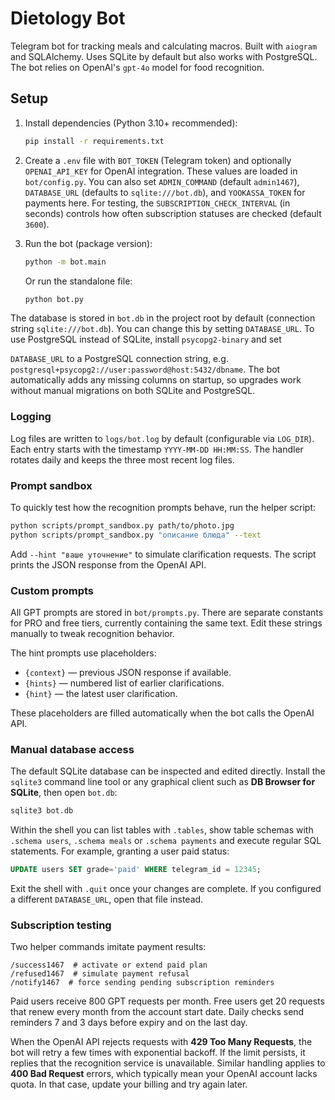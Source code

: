 # Dietology Bot

Telegram bot for tracking meals and calculating macros. Built with `aiogram` and SQLAlchemy. Uses SQLite by default but also works with PostgreSQL.
The bot relies on OpenAI's `gpt-4o` model for food recognition.

## Setup

1. Install dependencies (Python 3.10+ recommended):
   ```bash
   pip install -r requirements.txt
   ```
2. Create a `.env` file with `BOT_TOKEN` (Telegram token) and optionally
   `OPENAI_API_KEY` for OpenAI integration. These values are loaded in
   `bot/config.py`. You can also set `ADMIN_COMMAND` (default `admin1467`),
   `DATABASE_URL` (defaults to `sqlite:///bot.db`), and `YOOKASSA_TOKEN` for payments here. For testing, the
   `SUBSCRIPTION_CHECK_INTERVAL` (in seconds) controls how often subscription
   statuses are checked (default `3600`).

3. Run the bot (package version):
   ```bash
   python -m bot.main
   ```
   Or run the standalone file:
   ```bash
   python bot.py
   ```

The database is stored in `bot.db` in the project root by default (connection
string `sqlite:///bot.db`). You can change this by setting `DATABASE_URL`.
To use PostgreSQL instead of SQLite, install `psycopg2-binary` and set

`DATABASE_URL` to a PostgreSQL connection string, e.g.
`postgresql+psycopg2://user:password@host:5432/dbname`.
The bot automatically adds any missing columns on startup,
so upgrades work without manual migrations on both SQLite and PostgreSQL.


### Logging

Log files are written to `logs/bot.log` by default (configurable via `LOG_DIR`).
Each entry starts with the timestamp `YYYY-MM-DD HH:MM:SS`. The handler rotates
daily and keeps the three most recent log files.

### Prompt sandbox

To quickly test how the recognition prompts behave, run the helper script:

```bash
python scripts/prompt_sandbox.py path/to/photo.jpg
python scripts/prompt_sandbox.py "описание блюда" --text
```

Add `--hint "ваше уточнение"` to simulate clarification requests. The script
prints the JSON response from the OpenAI API.

### Custom prompts

All GPT prompts are stored in `bot/prompts.py`. There are separate constants
for PRO and free tiers, currently containing the same text. Edit these strings
manually to tweak recognition behavior.

The hint prompts use placeholders:

- `{context}` — previous JSON response if available.
- `{hints}` — numbered list of earlier clarifications.
- `{hint}` — the latest user clarification.

These placeholders are filled automatically when the bot calls the OpenAI API.

### Manual database access

The default SQLite database can be inspected and edited directly. Install the
`sqlite3` command line tool or any graphical client such as **DB Browser for
SQLite**, then open `bot.db`:

```bash
sqlite3 bot.db
```

Within the shell you can list tables with `.tables`, show table schemas with
`.schema users`, `.schema meals` or `.schema payments` and execute regular SQL
statements. For example, granting a user paid status:

```sql
UPDATE users SET grade='paid' WHERE telegram_id = 12345;
```

Exit the shell with `.quit` once your changes are complete. If you configured a
different `DATABASE_URL`, open that file instead.

### Subscription testing

Two helper commands imitate payment results:

```
/success1467  # activate or extend paid plan
/refused1467  # simulate payment refusal
/notify1467  # force sending pending subscription reminders
```

Paid users receive 800 GPT requests per month. Free users get 20 requests that renew every month from the account start date. Daily checks send reminders 7 and 3 days before expiry and on the last day.

When the OpenAI API rejects requests with **429 Too Many Requests**, the bot will retry a few times with exponential backoff. If the limit persists, it replies that the recognition service is unavailable. Similar handling applies to **400 Bad Request** errors, which typically mean your OpenAI account lacks quota. In that case, update your billing and try again later.

